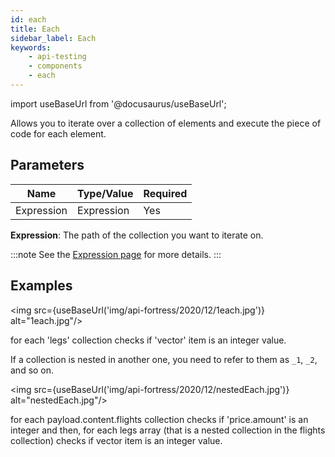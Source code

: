 ```yaml
---
id: each
title: Each
sidebar_label: Each
keywords:
    - api-testing
    - components
    - each
---
```


import useBaseUrl from '@docusaurus/useBaseUrl';

Allows you to iterate over a collection of elements and execute the piece of code for each element.

## Parameters

| **Name** | **Type/Value** | **Required** |
| --- | --- | --- |
| Expression | Expression | Yes |

__Expression__: The path of the collection you want to iterate on.

:::note
See the [Expression page](/api-testing/on-prem/reference/expression) for more details.
:::

## Examples

<img src={useBaseUrl('img/api-fortress/2020/12/1each.jpg')} alt="1each.jpg"/>

for each 'legs' collection checks if 'vector' item is an integer value.

If a collection is nested in another one, you need to refer to them as `_1`, `_2`, and so on.

<img src={useBaseUrl('img/api-fortress/2020/12/nestedEach.jpg')} alt="nestedEach.jpg"/>


for each payload.content.flights collection checks if 'price.amount' is an integer and then, for each legs array (that is a nested collection in the flights collection) checks if vector item is an integer value.
